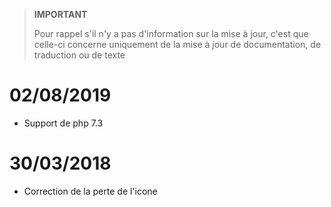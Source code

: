>**IMPORTANT**
>
>Pour rappel s'il n'y a pas d'information sur la mise à jour, c'est que celle-ci concerne uniquement de la mise à jour de documentation, de traduction ou de texte

# 02/08/2019

- Support de php 7.3

# 30/03/2018

- Correction de la perte de l'icone
